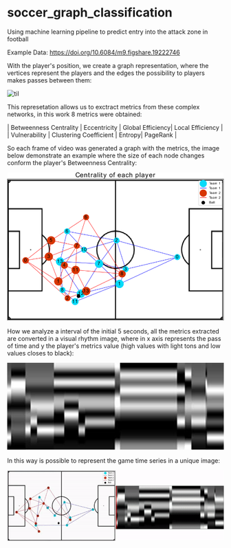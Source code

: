 # soccer_graph_classification
Using machine learning pipeline to predict entry into the attack zone in football

Example Data: https://doi.org/10.6084/m9.figshare.19222746

With the player's position, we create a graph representation, where the vertices represent the players and the edges the possibility to players makes passes between them:

![til](./readme_images/graph_plus_real_match.gif)

This represetation allows us to exctract metrics from these complex networks, in this work 8 metrics were obtained:

| Betweenness Centrality | Eccentricity | Global Efficiency| Local Efficiency |
| Vulnerability | Clustering Coefficient | Entropy| PageRank |

So each frame of video was generated a graph with the metrics, the image below demonstrate an example where the size of each node changes conform the player's Betweenness Centrality:

![til](./readme_images/centralidade_grafo_jogadores.png)

How we analyze a interval of the initial 5 seconds, all the metrics extracted are converted in a visual rhythm image, where in x axis represents the pass of time and y the player's metrics value (high values with light tons and low values closes to black):

![til](./readme_images/sample_resized.png)

In this way is possible to represent the game time series in a unique image:

![til](./readme_images/graph_edges_plus_red.gif)
